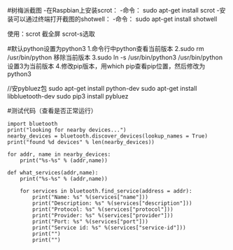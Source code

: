 #树梅派截图
-在Raspbian上安装scrot：
-命令： sudo apt-get install scrot
-安装可以通过终端打开截图的shotwell：
-命令： sudo apt-get install shotwell

使用：scrot 截全屏 scrot-s选取


#默认python设置为python3
 1.命令行中python查看当前版本
 2.sudo rm /usr/bin/python 移除当前版本
 3.sudo ln -s /usr/bin/python3 /usr/bin/python 设置3为当前版本
 4.修改pip版本，用which pip查看pip位置，然后修改为python3

//安pybluez包
sudo apt-get install python-dev
sudo apt-get install libbluetooth-dev
sudo pip3 install pybluez

#测试代码（查看是否正常运行）
```
import bluetooth
print("looking for nearby devices...")
nearby_devices = bluetooth.discover_devices(lookup_names = True)
print("found %d devices" % len(nearby_devices))

for addr, name in nearby_devices:
    print("%s-%s" % (addr,name))

def what_services(addr,name):
    print("%s-%s" % (addr,name))

    for services in bluetooth.find_service(address = addr):
        print("Name: %s" %(services["name"]))
        print("Description: %s" %(services["description"]))
        print("Protocol: %s" %(services["protocol"]))
        print("Provider: %s" %(services["provider"]))
        print("Port: %s" %(services["port"]))
        print("Service id: %s" %(services["service-id"]))
        print("")
        print("")
```
